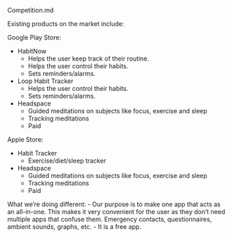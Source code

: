 Competition.md

Existing products on the market include:

Google Play Store:
- HabitNow
	- Helps the user keep track of their routine.
	- Helps the user control their habits.
	- Sets reminders/alarms.
- Loop Habit Tracker
	- Helps the user control their habits.
	- Sets reminders/alarms.
- Headspace
	- Guided meditations on subjects like focus, exercise and sleep
	- Tracking meditations
	- Paid

Apple Store:
- Habit Tracker
	- Exercise/diet/sleep tracker
- Headspace
	- Guided meditations on subjects like focus, exercise and sleep
	- Tracking meditations
	- Paid

What we’re doing different:
	- Our purpose is to make one app that acts as an all-in-one. This makes it very convenient for the user as they don’t need multiple apps that confuse them. Emergency contacts, questionnaires, ambient sounds, graphs, etc.
	- It is a free app.

